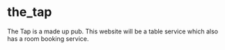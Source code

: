 # the_tap
The Tap is a made up pub. This website will be a table service which also has a room booking service.  
